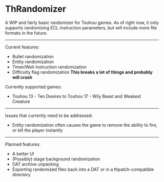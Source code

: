 # ThRandomizer

A WIP and fairly basic randomizer for Touhou games. As of right now, it only supports randomizing ECL instruction parameters, but will include more file formats in the future.

---

Current features:
* Bullet randomization
* Entity randomization
* Timer/Wait instruction randomization
* Difficulty flag randomization **This breaks a lot of things and probably will crash**

Currently supported games:
* Touhou 13 - Ten Desires to Touhou 17 - Wily Beast and Weakest Creature

---

Issues that currently need to be addressed:
* Entity randomization often causes the game to remove the ability to fire, or kill the player instantly

---

Planned features:
* A better UI
* (Possibly) stage background randomization
* DAT archive unpacking
* Exporting randomized files back into a DAT or in a thpatch-compatible directory
